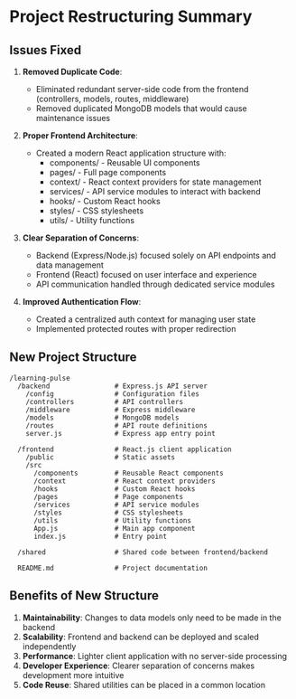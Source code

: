 # Project Restructuring Summary

## Issues Fixed

1. **Removed Duplicate Code**:
   - Eliminated redundant server-side code from the frontend (controllers, models, routes, middleware)
   - Removed duplicated MongoDB models that would cause maintenance issues

2. **Proper Frontend Architecture**:
   - Created a modern React application structure with:
     - components/ - Reusable UI components
     - pages/ - Full page components
     - context/ - React context providers for state management
     - services/ - API service modules to interact with backend
     - hooks/ - Custom React hooks
     - styles/ - CSS stylesheets
     - utils/ - Utility functions

3. **Clear Separation of Concerns**:
   - Backend (Express/Node.js) focused solely on API endpoints and data management
   - Frontend (React) focused on user interface and experience
   - API communication handled through dedicated service modules

4. **Improved Authentication Flow**:
   - Created a centralized auth context for managing user state
   - Implemented protected routes with proper redirection

## New Project Structure

```
/learning-pulse
  /backend                # Express.js API server
    /config               # Configuration files
    /controllers          # API controllers
    /middleware           # Express middleware
    /models               # MongoDB models
    /routes               # API route definitions
    server.js             # Express app entry point

  /frontend               # React.js client application
    /public               # Static assets
    /src
      /components         # Reusable React components
      /context            # React context providers
      /hooks              # Custom React hooks
      /pages              # Page components
      /services           # API service modules
      /styles             # CSS stylesheets
      /utils              # Utility functions
      App.js              # Main app component
      index.js            # Entry point

  /shared                 # Shared code between frontend/backend
  
  README.md               # Project documentation
```

## Benefits of New Structure

1. **Maintainability**: Changes to data models only need to be made in the backend
2. **Scalability**: Frontend and backend can be deployed and scaled independently
3. **Performance**: Lighter client application with no server-side processing
4. **Developer Experience**: Clearer separation of concerns makes development more intuitive
5. **Code Reuse**: Shared utilities can be placed in a common location